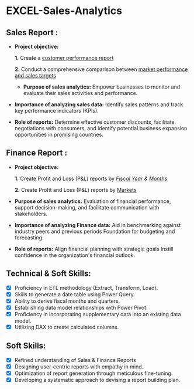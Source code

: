 # EXCEL-Sales-Analytics
## Sales Report :


- **Project objective:** 

    **1.** Create a [customer performance report](https://github.com/daprakash05/EXCEL-Sales-Analytics/blob/main/Customer%20Performance%20Report.pdf)
  
    **2.** Conduct a comprehensive comparison between [market performance and sales targets](https://github.com/daprakash05/EXCEL-Sales-Analytics/blob/main/Market%20Performance%20vs%20Target%20Report.pdf)

  - **Purpose of sales analytics:** Empower businesses to monitor and evaluate their sales activities and performance.

- **Importance of analyzing sales data:** Identify sales patterns and track key performance indicators (KPIs).

- **Role of reports:** Determine effective customer discounts, facilitate negotiations with consumers, and identify potential business expansion opportunities in promising countries.


## Finance Report :

- **Project objective:** 
  
    **1.** Create Profit and Loss (P&L) reports by _[Fiscal Year](https://github.com/daprakash05/EXCEL-Sales-Analytics/blob/main/P%26L%20Statement%20by%20Fiscal%20Year.pdf) & [Months](https://github.com/daprakash05/EXCEL-Sales-Analytics/blob/main/P%26L%20Statement%20by%20Months.pdf)_ 

   **2.** Create Profit and Loss (P&L) reports by [Markets](https://github.com/daprakash05/EXCEL-Sales-Analytics/blob/main/P%26L%20Statement%20by%20Markets.pdf)

- **Purpose of sales analytics:** Evaluation of financial performance, support decision-making, and facilitate communication with stakeholders.

- **Importance of analyzing Finance data:** Aid in benchmarking against industry peers and previous periods Foundation for budgeting and forecasting.

- **Role of reports:** Align financial planning with strategic goals Instill confidence in the organization's financial outlook.
  
## Technical & Soft Skills:
- [x]	Proficiency in ETL methodology (Extract, Transform, Load).
- [x]	Skills to generate a date table using Power Query.
- [x]	Ability to derive fiscal months and quarters.
- [x]	Establishing data model relationships with Power Pivot.
- [x]	Proficiency in incorporating supplementary data into an existing data model.
- [x]	Utilizing DAX to create calculated columns.

## Soft Skills:
- [x]	Refined understanding of Sales & Finance Reports
- [x]	Designing user-centric reports with empathy in mind.
- [x]	Optimization of report generation through meticulous fine-tuning.
- [x]	Developing a systematic approach to devising a report building plan.
